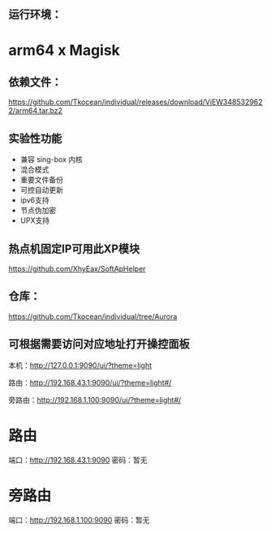 ## 运行环境：
# arm64 x Magisk

## 依赖文件：
https://github.com/Tkocean/individual/releases/download/ViEW3485329622/arm64.tar.bz2

## 实验性功能

- 兼容 sing-box 内核
- 混合模式
- 重要文件备份
- 可控自动更新
- ipv6支持
- 节点伪加密
- UPX支持

## 热点机固定IP可用此XP模块
https://github.com/XhyEax/SoftApHelper


## 仓库：
https://github.com/Tkocean/individual/tree/Aurora

## 可根据需要访问对应地址打开操控面板

本机：http://127.0.0.1:9090/ui/?theme=light

路由：http://192.168.43.1:9090/ui/?theme=light#/

旁路由：http://192.168.1.100:9090/ui/?theme=light#/

# 路由
端口：http://192.168.43.1:9090
密码：暂无

# 旁路由
端口：http://192.168.1.100:9090
密码：暂无
